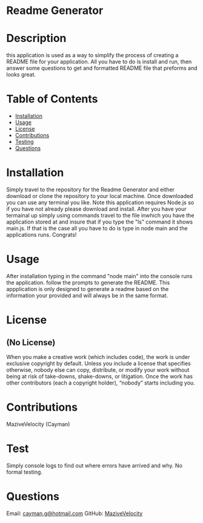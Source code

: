 
# Readme Generator      


# Description

this application is used as a way to simplify the process of creating a README file for your application. All you have to do is install and run, then answer some questions to get and formatted README file that preforms and looks great.



# Table of Contents

* [Installation](#installation )
* [Usage](#usage)
* [License](#license)
* [Contributions](#contributions)
* [Testing](#test)
* [Questions](#questions)



# Installation

Simply travel to the repository for the Readme Generator and either download or clone the repository to your local machine. Once downloaded you can use any terminal you like. Note this application requires Node.js so if you have not already please download and install. After you have your termainal up simply using commands travel to the file inwhich you have the application stored at and insure that if you type the "ls" command it shows main.js. If that is the case all you have to do is type in node main and the applications runs. Congrats! 



# Usage 

After installation typing in the command "node main" into the console runs the application. follow the prompts to generate the README. This appplication is only designed to generate a readme based on the information your provided and will always be in the same format. 



# License 
## (No License)


When you make a creative work (which includes code), the work is under exclusive copyright by default. Unless you include a license
that specifies otherwise, nobody else can copy, distribute, or modify your work without being at risk of take-downs, shake-downs, or 
litigation. Once the work has other contributors (each a copyright holder), “nobody” starts including you.
            



# Contributions

MaziveVelocity (Cayman)



# Test

Simply console logs to find out where errors have arrived and why. No formal testing.



# Questions

Email: <cayman.g@hotmail.com>     GitHub: [MaziveVelocity](http://github.com/MaziveVelocity)
    
    